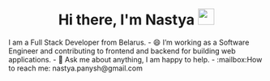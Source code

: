 <h1 align="center">Hi there, I'm Nastya <img
src="https://github.com/blackcater/blackcater/raw/main/images/Hi.gif" height="32"/></h1>
I am a Full Stack Developer <imgsrc="https://media.giphy.com/media/WUlplcMpOCEmTGBtBW/giphy.gif" width="30"> from Belarus.
- 😄 I’m working as a Software Engineer and contributing to frontend and backend for building web
applications.
- 💬 Ask me about anything, I am happy to help.
- :mailbox:How to reach me: nastya.panysh@gmail.com
